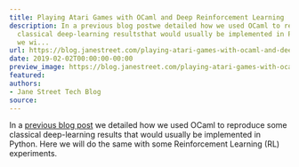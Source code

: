```yaml
---
title: Playing Atari Games with OCaml and Deep Reinforcement Learning
description: In a previous blog postwe detailed how we used OCaml to reproduce some
  classical deep-learning resultsthat would usually be implemented in Python. Here
  we wi...
url: https://blog.janestreet.com/playing-atari-games-with-ocaml-and-deep-rl/
date: 2019-02-02T00:00:00-00:00
preview_image: https://blog.janestreet.com/playing-atari-games-with-ocaml-and-deep-rl/atari.jpg
featured:
authors:
- Jane Street Tech Blog
source:
---
```


<p>In a <a href="https://blog.janestreet.com/deep-learning-experiments-in-ocaml/">previous blog post</a>
we detailed how we used OCaml to reproduce some classical deep-learning results
that would usually be implemented in Python. Here we will do the same with
some Reinforcement Learning (RL) experiments.</p>


